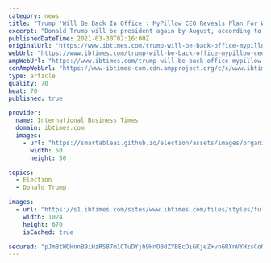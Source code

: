 ```yaml
---
category: news
title: "Trump 'Will Be Back In Office': MyPillow CEO Reveals Plan For White House Return"
excerpt: "Donald Trump will be president again by August, according to a projection made by MyPillow CEO Mike Lindell. The MAGA-supporting pillow maker was on former Trump adviser Steve Bannon’s “War Room: Pandemic” podcast when he made the eyebrow-raising prediction “Donald Trump will be back in office in August,"
publishedDateTime: 2021-03-30T02:16:00Z
originalUrl: "https://www.ibtimes.com/trump-will-be-back-office-mypillow-ceo-reveals-plan-white-house-return-3171390"
webUrl: "https://www.ibtimes.com/trump-will-be-back-office-mypillow-ceo-reveals-plan-white-house-return-3171390"
ampWebUrl: "https://www.ibtimes.com/trump-will-be-back-office-mypillow-ceo-reveals-plan-white-house-return-3171390?amp=1"
cdnAmpWebUrl: "https://www-ibtimes-com.cdn.ampproject.org/c/s/www.ibtimes.com/trump-will-be-back-office-mypillow-ceo-reveals-plan-white-house-return-3171390?amp=1"
type: article
quality: 70
heat: 70
published: true

provider:
  name: International Business Times
  domain: ibtimes.com
  images:
    - url: "https://smartableai.github.io/election/assets/images/organizations/ibtimes.com-50x50.jpg"
      width: 50
      height: 50

topics:
  - Election
  - Donald Trump

images:
  - url: "https://s1.ibtimes.com/sites/www.ibtimes.com/files/styles/full/public/2021/03/29/mike-lindell.jpg"
    width: 1024
    height: 670
    isCached: true

secured: "pJmBtWQHnnB9iHiRS87m1CTuDYjh9HnOBdZYBEcDiGKjeZ+vnGRXnVYHzsCoOHsyGdqz5/eBX3JRQsrSf+IVH75MpMNEsyfbEO20+9tmGRCP0b1/5ZMEwiC8cMyefSQRJjauFsEB/P1Hz2sn4p97B46Kktzk8X/qccoScOqivOSawM+2CiLYsZmn4QLWOfDoX4bjEMnwLtY7jdKSaiZki1EOx2P3XAIsfloMXYGQtl0bklMNeZSvNafHWCgWnmowwvFc5lGyQSo3a68mB7fMxHbGhkJZeIf3xLc6LK5KtKTs869zRnBl39njnujm4C7rL7FecrUdCgfF0Yq+6CmWOMnunLo7rg0qL7pVvfvuqd0=;7OM5GCIjiBho67FfPax1eg=="
---
```


